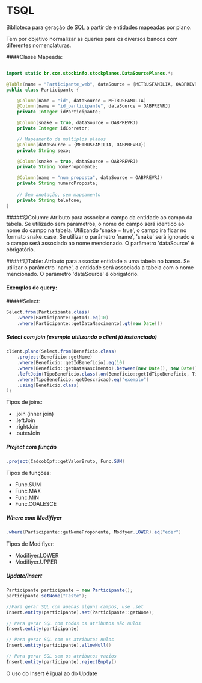 TSQL
=======

Biblioteca para geração de SQL a partir de entidades mapeadas por plano.

Tem por objetivo normalizar as queries para os diversos bancos com diferentes nomenclaturas.

####Classe Mapeada:

```java

import static br.com.stockinfo.stockplanos.DataSourcePlanos.*;

@Table(name = "Participante_web", dataSource = {METRUSFAMILIA, OABPREVRJ})
public class Participante {

	@Column(name = "id", dataSource = METRUSFAMILIA)
	@Column(name = "id_participante", dataSource = OABPREVRJ)
	private Integer idParticipante;

	@Column(snake = true, dataSource = OABPREVRJ)
	private Integer idCorretor;

	// Mapeamento de multiplos planos
	@Column(dataSource = {METRUSFAMILIA, OABPREVRJ})
	private String sexo;

	@Column(snake = true, dataSource = OABPREVRJ)
	private String nomeProponente;

	@Column(name = "num_proposta", dataSource = OABPREVRJ)
	private String numeroProposta;
	
	// Sem anotação, sem mapeamento
	private String telefone;
}

```

#####@Column: 
Atributo para associar o campo da entidade ao campo da tabela. 
Se utilizado sem parametros, o nome do campo será identico ao nome do campo na tabela. 
Utilizando 'snake = true', o campo ira ficar no formato snake_case. 
Se utilizar o parâmetro 'name', 'snake' será ignorado e o campo será associado ao nome mencionado. 
O parâmetro 'dataSource' é obrigatório.

#####@Table:
Atributo para associar entidade a uma tabela no banco. Se utilizar o parâmetro 'name', a entidade será associada a tabela com o nome mencionado.
O parâmetro 'dataSource' é obrigatório.

#### Exemplos de query:

#####Select:
```java
Select.from(Participante.class)
    .where(Participante::getId).eq(10)
    .where(Participante::getDataNascimento).gt(new Date())
```

##### Select com join (exemplo utilizando o client já instanciado)

```java
client.plano(Select.from(Beneficio.class)
    .project(Beneficio::getNome)
    .where(Beneficio::getIdBeneficio).eq(10)
    .where(Beneficio::getDataNascimento).between(new Date(), new Date());
    .leftJoin(TipoBeneficio.class).on(Beneficio::getIdTipoBeneficio, TipoBeneficio::getId)
    .where(TipoBeneficio::getDescricao).eq("exemplo")
    .using(Beneficio.class)
);
```
Tipos de joins:
* .join (inner join)
* .leftJoin
* .rightJoin
* .outerJoin

##### Project com função
```java
.project(CadcobCpf::getValorBruto, Func.SUM)
```

Tipos de funções:

* Func.SUM
* Func.MAX
* Func.MIN
* Func.COALESCE

##### Where com Modifiyer
```java
.where(Participante::getNomeProponente, Modfyer.LOWER).eq("eder")
```

Tipos de Modifiyer:
* Modifiyer.LOWER
* Modifiyer.UPPER

##### Update/Insert

```java
Participante participante = new Participante();
participante.setNome("Teste");

//Para gerar SQL com apenas alguns campos, use .set
Insert.entity(participante).set(Participante::getNome);

// Para gerar SQL com todos os atributos não nulos
Insert.entity(participante)

// Para gerar SQL com os atributos nulos
Insert.entity(participante).allowNull()

// Para gerar SQL sem os atributos vazios
Insert.entity(participante).rejectEmpty()
```

O uso do Insert é igual ao do Update
